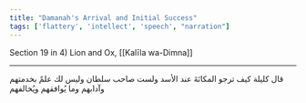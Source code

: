 ```yaml
---
title: "Damanah's Arrival and Initial Success"
tags: ['flattery', 'intellect', 'speech', "narration"]
---
```


 Section 19 in 4) Lion and Ox, [[Kalīla wa-Dimna]]

---
قال كليلة كيف ترجو المكانَةَ عند الأسد ولست صاحب سلطان وليس لك علمٌ بخدمتهم وآدابهم وما يُوافقهم ويُخالفهم
